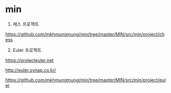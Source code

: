 # min

1. 체스 프로젝트

https://github.com/mkhmungmung/min/tree/master/MIN/src/min/project/chess

2. Euler 프로젝트

https://projecteuler.net

http://euler.synap.co.kr/

https://github.com/mkhmungmung/min/tree/master/MIN/src/min/project/euler

